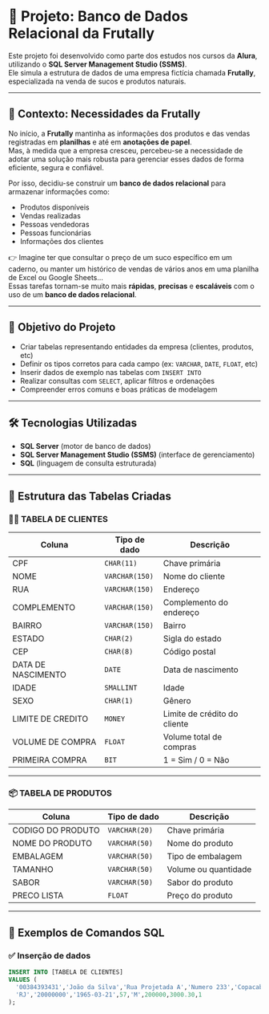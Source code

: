 # 🧃 Projeto: Banco de Dados Relacional da Frutally

Este projeto foi desenvolvido como parte dos estudos nos cursos da **Alura**, utilizando o **SQL Server Management Studio (SSMS)**.  
Ele simula a estrutura de dados de uma empresa fictícia chamada **Frutally**, especializada na venda de sucos e produtos naturais.

---

## 🧩 Contexto: Necessidades da Frutally

No início, a **Frutally** mantinha as informações dos produtos e das vendas registradas em **planilhas** e até em **anotações de papel**.  
Mas, à medida que a empresa cresceu, percebeu-se a necessidade de adotar uma solução mais robusta para gerenciar esses dados de forma eficiente, segura e confiável.

Por isso, decidiu-se construir um **banco de dados relacional** para armazenar informações como:

- Produtos disponíveis
- Vendas realizadas
- Pessoas vendedoras
- Pessoas funcionárias
- Informações dos clientes

👉 Imagine ter que consultar o preço de um suco específico em um caderno, ou manter um histórico de vendas de vários anos em uma planilha de Excel ou Google Sheets...  
Essas tarefas tornam-se muito mais **rápidas**, **precisas** e **escaláveis** com o uso de um **banco de dados relacional**.

---

## 🎯 Objetivo do Projeto

- Criar tabelas representando entidades da empresa (clientes, produtos, etc)
- Definir os tipos corretos para cada campo (ex: `VARCHAR`, `DATE`, `FLOAT`, etc)
- Inserir dados de exemplo nas tabelas com `INSERT INTO`
- Realizar consultas com `SELECT`, aplicar filtros e ordenações
- Compreender erros comuns e boas práticas de modelagem

---

## 🛠️ Tecnologias Utilizadas

- **SQL Server** (motor de banco de dados)
- **SQL Server Management Studio (SSMS)** (interface de gerenciamento)
- **SQL** (linguagem de consulta estruturada)

---

## 📁 Estrutura das Tabelas Criadas

### 🧍‍♀️ TABELA DE CLIENTES

| Coluna             | Tipo de dado     | Descrição                    |
|--------------------|------------------|------------------------------|
| CPF                | `CHAR(11)`       | Chave primária               |
| NOME               | `VARCHAR(150)`   | Nome do cliente              |
| RUA                | `VARCHAR(150)`   | Endereço                     |
| COMPLEMENTO        | `VARCHAR(150)`   | Complemento do endereço      |
| BAIRRO             | `VARCHAR(150)`   | Bairro                       |
| ESTADO             | `CHAR(2)`        | Sigla do estado              |
| CEP                | `CHAR(8)`        | Código postal                |
| DATA DE NASCIMENTO | `DATE`           | Data de nascimento           |
| IDADE              | `SMALLINT`       | Idade                        |
| SEXO               | `CHAR(1)`        | Gênero                       |
| LIMITE DE CREDITO  | `MONEY`          | Limite de crédito do cliente|
| VOLUME DE COMPRA   | `FLOAT`          | Volume total de compras      |
| PRIMEIRA COMPRA    | `BIT`            | 1 = Sim / 0 = Não            |

---

### 📦 TABELA DE PRODUTOS

| Coluna             | Tipo de dado     | Descrição                    |
|--------------------|------------------|------------------------------|
| CODIGO DO PRODUTO  | `VARCHAR(20)`    | Chave primária               |
| NOME DO PRODUTO    | `VARCHAR(50)`    | Nome do produto              |
| EMBALAGEM          | `VARCHAR(50)`    | Tipo de embalagem            |
| TAMANHO            | `VARCHAR(50)`    | Volume ou quantidade         |
| SABOR              | `VARCHAR(50)`    | Sabor do produto             |
| PRECO LISTA        | `FLOAT`          | Preço do produto             |

---

## 📌 Exemplos de Comandos SQL

### ✅ Inserção de dados

```sql
INSERT INTO [TABELA DE CLIENTES]
VALUES (
  '00384393431','João da Silva','Rua Projetada A','Numero 233','Copacabana',
  'RJ','20000000','1965-03-21',57,'M',200000,3000.30,1
);

